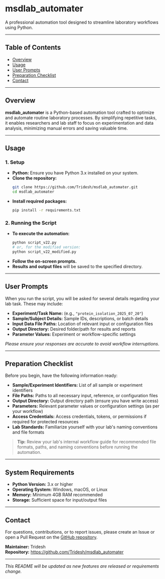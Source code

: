 # msdlab_automater

A professional automation tool designed to streamline laboratory workflows using Python.

---

## Table of Contents

- [Overview](#overview)
- [Usage](#usage)
- [User Prompts](#user-prompts)
- [Preparation Checklist](#preparation-checklist)
- [Contact](#contact)

---

## Overview

**msdlab_automater** is a Python-based automation tool crafted to optimize and automate routine laboratory processes. By simplifying repetitive tasks, it enables researchers and lab staff to focus on experimentation and data analysis, minimizing manual errors and saving valuable time.

---

## Usage

### 1. Setup

- **Python:** Ensure you have Python 3.x installed on your system.
- **Clone the repository:**
  ```bash
  git clone https://github.com/Tridesh/msdlab_automater.git
  cd msdlab_automater
  ```
- **Install required packages:**
  ```bash
  pip install -r requirements.txt
  ```

### 2. Running the Script

- **To execute the automation:**
  ```bash
  python script_v22.py
  # or, for the modified version:
  python script_v22_modified.py
  ```
- **Follow the on-screen prompts.**
- **Results and output files** will be saved to the specified directory.

---

## User Prompts

When you run the script, you will be asked for several details regarding your lab task. These may include:

- **Experiment/Task Name:** (e.g., `"protein_isolation_2025_07_20"`)
- **Sample/Subject Details:** Sample IDs, descriptions, or batch details
- **Input Data File Paths:** Location of relevant input or configuration files
- **Output Directory:** Desired folder/path for results and reports
- **Parameter Values:** Experiment or workflow-specific settings

*Please ensure your responses are accurate to avoid workflow interruptions.*

---

## Preparation Checklist

Before you begin, have the following information ready:

- **Sample/Experiment Identifiers:** List of all sample or experiment identifiers
- **File Paths:** Paths to all necessary input, reference, or configuration files
- **Output Directory:** Output directory path (ensure you have write access)
- **Parameters:** Relevant parameter values or configuration settings (as per your workflow)
- **Access Credentials:** Access credentials, tokens, or permissions if required for protected resources
- **Lab Standards:** Familiarize yourself with your lab's naming conventions and file formats

> **Tip:** Review your lab's internal workflow guide for recommended file formats, paths, and naming conventions before running the automation.

---

## System Requirements

- **Python Version:** 3.x or higher
- **Operating System:** Windows, macOS, or Linux
- **Memory:** Minimum 4GB RAM recommended
- **Storage:** Sufficient space for input/output files

---

## Contact

For questions, contributions, or to report issues, please create an Issue or open a Pull Request on the [GitHub repository](https://github.com/Tridesh/msdlab_automater).

**Maintainer:** Tridesh  
**Repository:** https://github.com/Tridesh/msdlab_automater

---

*This README will be updated as new features are released or requirements change.*
